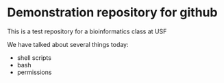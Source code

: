 # Demonstration repository for github
This is a test repository for a bioinformatics class at USF

We have talked about several things today:

* shell scripts
* bash
* permissions
